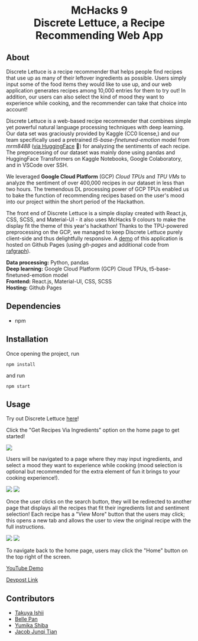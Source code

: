 <h1 align="center">McHacks 9 <br/> Discrete Lettuce, a Recipe Recommending Web App </h1>

## About

Discrete Lettuce is a recipe recommender that helps people find recipes that use up as many of their leftover ingredients as possible. Users simply input some of the food items they would like to use up, and our web application generates recipes among 10,000 entries for them to try out! In addition, our users can also select the kind of mood they want to experience while cooking, and the recommender can take that choice into account!

Discrete Lettuce is a web-based recipe recommender that combines simple yet powerful natural language processing techniques with deep learning. Our data set was graciously provided by Kaggle (CC0 license,) and our team specifically used a pretrained _t5-base-finetuned-emotion_ model from _mrm8488_ ([via HuggingFace](https://huggingface.co/mrm8488/t5-base-finetuned-emotion) 🤗) for analyzing the sentiments of each recipe. The preprocessing of our dataset was mainly done using pandas and HuggingFace Transformers on Kaggle Notebooks, Google Colaboratory, and in VSCode over SSH. 

We leveraged **Google Cloud Platform** (GCP) _Cloud TPUs_ and _TPU VMs_ to analyze the sentiment of over 400,000 recipes in our dataset in less than two hours. The tremendous DL processing power of GCP TPUs enabled us to bake the function of recommending recipes based on the user's mood into our project within the short period of the Hackathon. 

The front end of Discrete Lettuce is a simple display created with React.js, CSS, SCSS, and Material-UI - it also uses McHacks 9 colours to make the display fit the theme of this year's hackathon! Thanks to the TPU-powered preprocessing on the GCP, we managed to keep Discrete Lettuce purely client-side and thus delightfully responsive. A [demo](https://dltc.ml/) of this application is hosted on Github Pages (using _gh-pages_ and additional code from [rafgraph](https://github.com/rafgraph/spa-github-pages)).

**Data processing:**  Python, pandas <br />
**Deep learning:**  Google Cloud Platform (GCP) Cloud TPUs, t5-base-finetuned-emotion model <br />
**Frontend:** React.js, Material-UI, CSS, SCSS <br />
**Hosting:** Github Pages

## Dependencies

- npm

## Installation

Once opening the project, run <br />
```
npm install
```
and run <br />
```
npm start
```

## Usage
Try out Discrete Lettuce [here](https://dltc.ml/)! 

Click the "Get Recipes Via Ingredients" option on the home page to get started! 

![](https://i.imgur.com/dVwxf1C.jpg)

Users will be navigated to a page where they may input ingredients, and select a mood they want to experience while cooking (mood selection is optional but recommended for the extra element of fun it brings to your cooking experience!). 

![](https://i.imgur.com/PyJWhzX.jpg)
![](https://i.imgur.com/TIInclh.jpg)

Once the user clicks on the search button, they will be redirected to another page that displays all the recipes that fit their ingredients list and sentiment selection! Each recipe has a "View More" button that the users may click; this opens a new tab and allows the user to view the original recipe with the full instructions.

![](https://i.imgur.com/iFNRs4f.jpg)
![](https://i.imgur.com/E8oRnrR.jpg)

To navigate back to the home page, users may click the "Home" button on the top right of the screen. 


[YouTube Demo](https://youtu.be/YqQPOzgQSIM)

[Devpost Link](https://devpost.com/software/recipe-recommender-7p1n0f)

## Contributors
- [Takuya Ishii](https://github.com/owl0108)
- [Belle Pan](https://github.com/bpan4)
- [Yumika Shiba](https://github.com/OrangeFrog210)
- [Jacob Junqi Tian](https://github.com/jacobthebanana)
